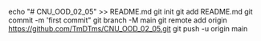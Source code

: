 echo "# CNU_OOD_02_05" >> README.md
git init
git add README.md
git commit -m 'first commit"
git branch -M main
git remote add origin https://github.com/TmDTms/CNU_OOD_02_05.git
git push -u origin main
